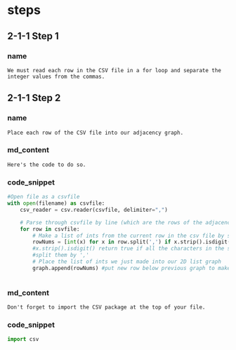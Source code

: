 <!-- title={fileReader()} -->

<!-- concepts={File Input Output, Parsing CSV Files, 2D Lists} -->

<!--badges={Python:30,Algorithms:60}-->

# steps

## 2-1-1 Step 1

### name
```
We must read each row in the CSV file in a for loop and separate the integer values from the commas.
```
## 2-1-1 Step 2

### name
```
Place each row of the CSV file into our adjacency graph. 
```
### md_content
```
Here's the code to do so. 
```
### code_snippet
```Python
#Open file as a csvfile
with open(filename) as csvfile:
    csv_reader = csv.reader(csvfile, delimiter=",")

    # Parse through csvfile by line (which are the rows of the adjacency matrix in our case)
    for row in csvfile:
        # Make a list of ints from the current row in the csv file by splitting the numbers from the ,
        rowNums = [int(x) for x in row.split(',') if x.strip().isdigit()]
        #x.strip().isdigit() return true if all the characters in the string is digit
        #split them by ','
        # Place the list of ints we just made into our 2D list graph
        graph.append(rowNums) #put new row below previous graph to make it as an matrix
    
```
### md_content
```
Don't forget to import the CSV package at the top of your file.
```

### code_snippet
```Python
import csv
```
